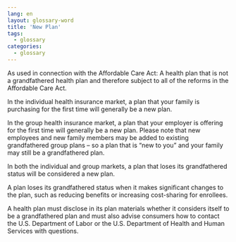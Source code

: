 ```yaml
---
lang: en
layout: glossary-word
title: 'New Plan'
tags:
  - glossary
categories:
  - glossary
---
```

As used in connection with the Affordable Care Act: A health plan that is not a grandfathered health plan and therefore subject to all of the reforms in the Affordable Care Act.

In the individual health insurance market, a plan that your family is purchasing for the first time will generally be a new plan.

In the group health insurance market, a plan that your employer is offering for the first time will generally be a new plan. Please note that new employees and new family members may be added to existing grandfathered group plans – so a plan that is “new to you” and your family may still be a grandfathered plan.

In both the individual and group markets, a plan that loses its grandfathered status will be considered a new plan.

A plan loses its grandfathered status when it makes significant changes to the plan, such as reducing benefits or increasing cost-sharing for enrollees.

A health plan must disclose in its plan materials whether it considers itself to be a grandfathered plan and must also advise consumers how to contact the U.S. Department of Labor or the U.S. Department of Health and Human Services with questions.